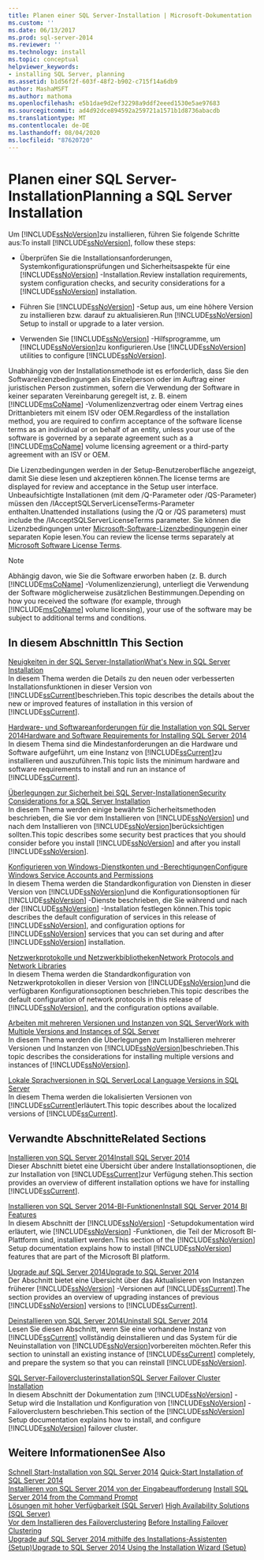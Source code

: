 ```yaml
---
title: Planen einer SQL Server-Installation | Microsoft-Dokumentation
ms.custom: ''
ms.date: 06/13/2017
ms.prod: sql-server-2014
ms.reviewer: ''
ms.technology: install
ms.topic: conceptual
helpviewer_keywords:
- installing SQL Server, planning
ms.assetid: b1d56f2f-603f-48f2-b902-c715f14a6db9
author: MashaMSFT
ms.author: mathoma
ms.openlocfilehash: e5b1dae9d2ef32298a9ddf2eeed1530e5ae97683
ms.sourcegitcommit: ad4d92dce894592a259721a1571b1d8736abacdb
ms.translationtype: MT
ms.contentlocale: de-DE
ms.lasthandoff: 08/04/2020
ms.locfileid: "87620720"
---
```

# <a name="planning-a-sql-server-installation"></a><span data-ttu-id="ecf51-102">Planen einer SQL Server-Installation</span><span class="sxs-lookup"><span data-stu-id="ecf51-102">Planning a SQL Server Installation</span></span>
  <span data-ttu-id="ecf51-103">Um [!INCLUDE[ssNoVersion](../../includes/ssnoversion-md.md)]zu installieren, führen Sie folgende Schritte aus:</span><span class="sxs-lookup"><span data-stu-id="ecf51-103">To install [!INCLUDE[ssNoVersion](../../includes/ssnoversion-md.md)], follow these steps:</span></span>  
  
-   <span data-ttu-id="ecf51-104">Überprüfen Sie die Installationsanforderungen, Systemkonfigurationsprüfungen und Sicherheitsaspekte für eine [!INCLUDE[ssNoVersion](../../includes/ssnoversion-md.md)] -Installation.</span><span class="sxs-lookup"><span data-stu-id="ecf51-104">Review installation requirements, system configuration checks, and security considerations for a [!INCLUDE[ssNoVersion](../../includes/ssnoversion-md.md)] installation.</span></span>  
  
-   <span data-ttu-id="ecf51-105">Führen Sie [!INCLUDE[ssNoVersion](../../includes/ssnoversion-md.md)] -Setup aus, um eine höhere Version zu installieren bzw. darauf zu aktualisieren.</span><span class="sxs-lookup"><span data-stu-id="ecf51-105">Run [!INCLUDE[ssNoVersion](../../includes/ssnoversion-md.md)] Setup to install or upgrade to a later version.</span></span>  
  
-   <span data-ttu-id="ecf51-106">Verwenden Sie [!INCLUDE[ssNoVersion](../../includes/ssnoversion-md.md)] -Hilfsprogramme, um [!INCLUDE[ssNoVersion](../../includes/ssnoversion-md.md)]zu konfigurieren.</span><span class="sxs-lookup"><span data-stu-id="ecf51-106">Use [!INCLUDE[ssNoVersion](../../includes/ssnoversion-md.md)] utilities to configure [!INCLUDE[ssNoVersion](../../includes/ssnoversion-md.md)].</span></span>  
  
 <span data-ttu-id="ecf51-107">Unabhängig von der Installationsmethode ist es erforderlich, dass Sie den Softwarelizenzbedingungen als Einzelperson oder im Auftrag einer juristischen Person zustimmen, sofern die Verwendung der Software in keiner separaten Vereinbarung geregelt ist, z. B. einem [!INCLUDE[msCoName](../../includes/msconame-md.md)] -Volumenlizenzvertrag oder einem Vertrag eines Drittanbieters mit einem ISV oder OEM.</span><span class="sxs-lookup"><span data-stu-id="ecf51-107">Regardless of the installation method, you are required to confirm acceptance of the software license terms as an individual or on behalf of an entity, unless your use of the software is governed by a separate agreement such as a [!INCLUDE[msCoName](../../includes/msconame-md.md)] volume licensing agreement or a third-party agreement with an ISV or OEM.</span></span>  
  
 <span data-ttu-id="ecf51-108">Die Lizenzbedingungen werden in der Setup-Benutzeroberfläche angezeigt, damit Sie diese lesen und akzeptieren können.</span><span class="sxs-lookup"><span data-stu-id="ecf51-108">The license terms are displayed for review and acceptance in the Setup user interface.</span></span> <span data-ttu-id="ecf51-109">Unbeaufsichtigte Installationen (mit dem /Q-Parameter oder /QS-Parameter) müssen den /IAcceptSQLServerLicenseTerms-Parameter enthalten.</span><span class="sxs-lookup"><span data-stu-id="ecf51-109">Unattended installations (using the /Q or /QS parameters) must include the /IAcceptSQLServerLicenseTerms parameter.</span></span> <span data-ttu-id="ecf51-110">Sie können die Lizenzbedingungen unter [Microsoft-Software-Lizenzbedingungen](https://go.microsoft.com/fwlink/?LinkID=148209)in einer separaten Kopie lesen.</span><span class="sxs-lookup"><span data-stu-id="ecf51-110">You can review the license terms separately at [Microsoft Software License Terms](https://go.microsoft.com/fwlink/?LinkID=148209).</span></span>  
  
> [!NOTE]  
>  <span data-ttu-id="ecf51-111">Abhängig davon, wie Sie die Software erworben haben (z. B. durch [!INCLUDE[msCoName](../../includes/msconame-md.md)] -Volumenlizenzierung), unterliegt die Verwendung der Software möglicherweise zusätzlichen Bestimmungen.</span><span class="sxs-lookup"><span data-stu-id="ecf51-111">Depending on how you received the software (for example, through [!INCLUDE[msCoName](../../includes/msconame-md.md)] volume licensing), your use of the software may be subject to additional terms and conditions.</span></span>  
  
## <a name="in-this-section"></a><span data-ttu-id="ecf51-112">In diesem Abschnitt</span><span class="sxs-lookup"><span data-stu-id="ecf51-112">In This Section</span></span>  
 [<span data-ttu-id="ecf51-113">Neuigkeiten in der SQL Server-Installation</span><span class="sxs-lookup"><span data-stu-id="ecf51-113">What's New in SQL Server Installation</span></span>](../../../2014/sql-server/install/what-s-new-in-sql-server-installation.md)  
 <span data-ttu-id="ecf51-114">In diesem Thema werden die Details zu den neuen oder verbesserten Installationsfunktionen in dieser Version von [!INCLUDE[ssCurrent](../../includes/sscurrent-md.md)]beschrieben.</span><span class="sxs-lookup"><span data-stu-id="ecf51-114">This topic describes the details about the new or improved features of installation in this version of [!INCLUDE[ssCurrent](../../includes/sscurrent-md.md)].</span></span>  
  
 [<span data-ttu-id="ecf51-115">Hardware- und Softwareanforderungen für die Installation von SQL Server 2014</span><span class="sxs-lookup"><span data-stu-id="ecf51-115">Hardware and Software Requirements for Installing SQL Server 2014</span></span>](hardware-and-software-requirements-for-installing-sql-server.md)  
 <span data-ttu-id="ecf51-116">In diesem Thema sind die Mindestanforderungen an die Hardware und Software aufgeführt, um eine Instanz von [!INCLUDE[ssCurrent](../../includes/sscurrent-md.md)]zu installieren und auszuführen.</span><span class="sxs-lookup"><span data-stu-id="ecf51-116">This topic lists the minimum hardware and software requirements to install and run an instance of [!INCLUDE[ssCurrent](../../includes/sscurrent-md.md)].</span></span>  
  
 [<span data-ttu-id="ecf51-117">Überlegungen zur Sicherheit bei SQL Server-Installationen</span><span class="sxs-lookup"><span data-stu-id="ecf51-117">Security Considerations for a SQL Server Installation</span></span>](../../../2014/sql-server/install/security-considerations-for-a-sql-server-installation.md)  
 <span data-ttu-id="ecf51-118">In diesem Thema werden einige bewährte Sicherheitsmethoden beschrieben, die Sie vor dem Installieren von [!INCLUDE[ssNoVersion](../../includes/ssnoversion-md.md)] und nach dem Installieren von [!INCLUDE[ssNoVersion](../../includes/ssnoversion-md.md)]berücksichtigen sollten.</span><span class="sxs-lookup"><span data-stu-id="ecf51-118">This topic describes some security best practices that you should consider before you install [!INCLUDE[ssNoVersion](../../includes/ssnoversion-md.md)] and after you install [!INCLUDE[ssNoVersion](../../includes/ssnoversion-md.md)].</span></span>  
  
 [<span data-ttu-id="ecf51-119">Konfigurieren von Windows-Dienstkonten und -Berechtigungen</span><span class="sxs-lookup"><span data-stu-id="ecf51-119">Configure Windows Service Accounts and Permissions</span></span>](../../database-engine/configure-windows/configure-windows-service-accounts-and-permissions.md)  
 <span data-ttu-id="ecf51-120">In diesem Thema werden die Standardkonfiguration von Diensten in dieser Version von [!INCLUDE[ssNoVersion](../../includes/ssnoversion-md.md)]und die Konfigurationsoptionen für [!INCLUDE[ssNoVersion](../../includes/ssnoversion-md.md)] -Dienste beschrieben, die Sie während und nach der [!INCLUDE[ssNoVersion](../../includes/ssnoversion-md.md)] -Installation festlegen können.</span><span class="sxs-lookup"><span data-stu-id="ecf51-120">This topic describes the default configuration of services in this release of [!INCLUDE[ssNoVersion](../../includes/ssnoversion-md.md)], and configuration options for [!INCLUDE[ssNoVersion](../../includes/ssnoversion-md.md)] services that you can set during and after [!INCLUDE[ssNoVersion](../../includes/ssnoversion-md.md)] installation.</span></span>  
  
 [<span data-ttu-id="ecf51-121">Netzwerkprotokolle und Netzwerkbibliotheken</span><span class="sxs-lookup"><span data-stu-id="ecf51-121">Network Protocols and Network Libraries</span></span>](../../../2014/sql-server/install/network-protocols-and-network-libraries.md)  
 <span data-ttu-id="ecf51-122">In diesem Thema werden die Standardkonfiguration von Netzwerkprotokollen in dieser Version von [!INCLUDE[ssNoVersion](../../includes/ssnoversion-md.md)]und die verfügbaren Konfigurationsoptionen beschrieben.</span><span class="sxs-lookup"><span data-stu-id="ecf51-122">This topic describes the default configuration of network protocols in this release of [!INCLUDE[ssNoVersion](../../includes/ssnoversion-md.md)], and the configuration options available.</span></span>  
  
 [<span data-ttu-id="ecf51-123">Arbeiten mit mehreren Versionen und Instanzen von SQL Server</span><span class="sxs-lookup"><span data-stu-id="ecf51-123">Work with Multiple Versions and Instances of SQL Server</span></span>](../../../2014/sql-server/install/work-with-multiple-versions-and-instances-of-sql-server.md)  
 <span data-ttu-id="ecf51-124">In diesem Thema werden die Überlegungen zum Installieren mehrerer Versionen und Instanzen von [!INCLUDE[ssNoVersion](../../includes/ssnoversion-md.md)]beschrieben.</span><span class="sxs-lookup"><span data-stu-id="ecf51-124">This topic describes the considerations for installing multiple versions and instances of [!INCLUDE[ssNoVersion](../../includes/ssnoversion-md.md)].</span></span>  
  
 [<span data-ttu-id="ecf51-125">Lokale Sprachversionen in SQL Server</span><span class="sxs-lookup"><span data-stu-id="ecf51-125">Local Language Versions in SQL Server</span></span>](../../../2014/sql-server/install/local-language-versions-in-sql-server.md)  
 <span data-ttu-id="ecf51-126">In diesem Thema werden die lokalisierten Versionen von [!INCLUDE[ssCurrent](../../includes/sscurrent-md.md)]erläutert.</span><span class="sxs-lookup"><span data-stu-id="ecf51-126">This topic describes about the localized versions of [!INCLUDE[ssCurrent](../../includes/sscurrent-md.md)].</span></span>  
  
## <a name="related-sections"></a><span data-ttu-id="ecf51-127">Verwandte Abschnitte</span><span class="sxs-lookup"><span data-stu-id="ecf51-127">Related Sections</span></span>  
 [<span data-ttu-id="ecf51-128">Installieren von SQL Server 2014</span><span class="sxs-lookup"><span data-stu-id="ecf51-128">Install SQL Server 2014</span></span>](../../database-engine/install-windows/install-sql-server.md)  
 <span data-ttu-id="ecf51-129">Dieser Abschnitt bietet eine Übersicht über andere Installationsoptionen, die zur Installation von [!INCLUDE[ssCurrent](../../includes/sscurrent-md.md)]zur Verfügung stehen.</span><span class="sxs-lookup"><span data-stu-id="ecf51-129">This section provides an overview of different installation options we have for installing [!INCLUDE[ssCurrent](../../includes/sscurrent-md.md)].</span></span>  
  
 [<span data-ttu-id="ecf51-130">Installieren von SQL Server 2014-BI-Funktionen</span><span class="sxs-lookup"><span data-stu-id="ecf51-130">Install SQL Server 2014 BI Features</span></span>](install-sql-server-business-intelligence-features.md)  
 <span data-ttu-id="ecf51-131">In diesem Abschnitt der [!INCLUDE[ssNoVersion](../../includes/ssnoversion-md.md)] -Setupdokumentation wird erläutert, wie [!INCLUDE[ssNoVersion](../../includes/ssnoversion-md.md)] -Funktionen, die Teil der Microsoft BI-Plattform sind, installiert werden.</span><span class="sxs-lookup"><span data-stu-id="ecf51-131">This section of the [!INCLUDE[ssNoVersion](../../includes/ssnoversion-md.md)] Setup documentation explains how to install [!INCLUDE[ssNoVersion](../../includes/ssnoversion-md.md)] features that are part of the Microsoft BI platform.</span></span>  
  
 [<span data-ttu-id="ecf51-132">Upgrade auf SQL Server 2014</span><span class="sxs-lookup"><span data-stu-id="ecf51-132">Upgrade to SQL Server 2014</span></span>](../../database-engine/install-windows/upgrade-sql-server.md)  
 <span data-ttu-id="ecf51-133">Der Abschnitt bietet eine Übersicht über das Aktualisieren von Instanzen früherer [!INCLUDE[ssNoVersion](../../includes/ssnoversion-md.md)] -Versionen auf [!INCLUDE[ssCurrent](../../includes/sscurrent-md.md)].</span><span class="sxs-lookup"><span data-stu-id="ecf51-133">The section provides an overview of upgrading instances of previous [!INCLUDE[ssNoVersion](../../includes/ssnoversion-md.md)] versions to [!INCLUDE[ssCurrent](../../includes/sscurrent-md.md)].</span></span>  
  
 [<span data-ttu-id="ecf51-134">Deinstallieren von SQL Server 2014</span><span class="sxs-lookup"><span data-stu-id="ecf51-134">Uninstall SQL Server 2014</span></span>](uninstall-sql-server.md)  
 <span data-ttu-id="ecf51-135">Lesen Sie diesen Abschnitt, wenn Sie eine vorhandene Instanz von [!INCLUDE[ssCurrent](../../includes/sscurrent-md.md)] vollständig deinstallieren und das System für die Neuinstallation von [!INCLUDE[ssNoVersion](../../includes/ssnoversion-md.md)]vorbereiten möchten.</span><span class="sxs-lookup"><span data-stu-id="ecf51-135">Refer this section to uninstall an existing instance of [!INCLUDE[ssCurrent](../../includes/sscurrent-md.md)] completely, and prepare the system so that you can reinstall [!INCLUDE[ssNoVersion](../../includes/ssnoversion-md.md)].</span></span>  
  
 [<span data-ttu-id="ecf51-136">SQL Server-Failoverclusterinstallation</span><span class="sxs-lookup"><span data-stu-id="ecf51-136">SQL Server Failover Cluster Installation</span></span>](../failover-clusters/install/sql-server-failover-cluster-installation.md)  
 <span data-ttu-id="ecf51-137">In diesem Abschnitt der Dokumentation zum [!INCLUDE[ssNoVersion](../../includes/ssnoversion-md.md)] -Setup wird die Installation und Konfiguration von [!INCLUDE[ssNoVersion](../../includes/ssnoversion-md.md)] -Failoverclustern beschrieben.</span><span class="sxs-lookup"><span data-stu-id="ecf51-137">This section of the [!INCLUDE[ssNoVersion](../../includes/ssnoversion-md.md)] Setup documentation explains how to install, and configure [!INCLUDE[ssNoVersion](../../includes/ssnoversion-md.md)] failover cluster.</span></span>  
  
## <a name="see-also"></a><span data-ttu-id="ecf51-138">Weitere Informationen</span><span class="sxs-lookup"><span data-stu-id="ecf51-138">See Also</span></span>  
 <span data-ttu-id="ecf51-139">[Schnell Start-Installation von SQL Server 2014](../../../2014/getting-started/quick-start-installation-of-sql-server-2014.md) </span><span class="sxs-lookup"><span data-stu-id="ecf51-139">[Quick-Start Installation of SQL Server 2014](../../../2014/getting-started/quick-start-installation-of-sql-server-2014.md) </span></span>  
 <span data-ttu-id="ecf51-140">[Installieren von SQL Server 2014 von der Eingabeaufforderung](../../database-engine/install-windows/install-sql-server-from-the-command-prompt.md) </span><span class="sxs-lookup"><span data-stu-id="ecf51-140">[Install SQL Server 2014 from the Command Prompt](../../database-engine/install-windows/install-sql-server-from-the-command-prompt.md) </span></span>  
 <span data-ttu-id="ecf51-141">[Lösungen mit hoher Verfügbarkeit &#40;SQL Server&#41;](../failover-clusters/high-availability-solutions-sql-server.md) </span><span class="sxs-lookup"><span data-stu-id="ecf51-141">[High Availability Solutions &#40;SQL Server&#41;](../failover-clusters/high-availability-solutions-sql-server.md) </span></span>  
 <span data-ttu-id="ecf51-142">[Vor dem Installieren des Failoverclustering](../failover-clusters/install/before-installing-failover-clustering.md) </span><span class="sxs-lookup"><span data-stu-id="ecf51-142">[Before Installing Failover Clustering](../failover-clusters/install/before-installing-failover-clustering.md) </span></span>  
 [<span data-ttu-id="ecf51-143">Upgrade auf SQL Server 2014 mithilfe des Installations-Assistenten &#40;Setup&#41;</span><span class="sxs-lookup"><span data-stu-id="ecf51-143">Upgrade to SQL Server 2014 Using the Installation Wizard &#40;Setup&#41;</span></span>](../../database-engine/install-windows/upgrade-sql-server-using-the-installation-wizard-setup.md)  
  
  
